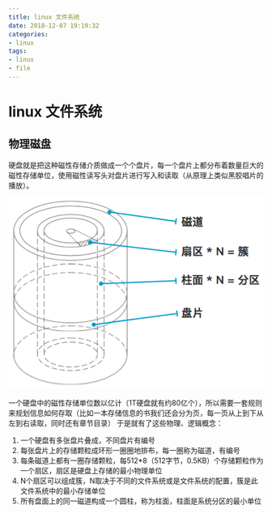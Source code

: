 ```yaml
---
title: linux 文件系统
date: 2018-12-07 19:19:32
categories:
- linux
tags:
- linux
- file
---
```


# linux 文件系统

## 物理磁盘

硬盘就是把这种磁性存储介质做成一个个盘片，每一个盘片上都分布着数量巨大的磁性存储单位，使用磁性读写头对盘片进行写入和读取（从原理上类似黑胶唱片的播放）。
<!-- more -->

![磁盘](data/images/LinuxCommand-PhysicalDisk.png)

一个硬盘中的磁性存储单位数以亿计（1T硬盘就有约80亿个），所以需要一套规则来规划信息如何存取（比如一本存储信息的书我们还会分为页，每一页从上到下从左到右读取，同时还有章节目录）
于是就有了这些物理、逻辑概念：

1. 一个硬盘有多张盘片叠成，不同盘片有编号
2. 每张盘片上的存储颗粒成环形一圈圈地排布，每一圈称为磁道，有编号
3. 每条磁道上都有一圈存储颗粒，每512*8（512字节，0.5KB）个存储颗粒作为一个扇区，扇区是硬盘上存储的最小物理单位
4. N个扇区可以组成簇，N取决于不同的文件系统或是文件系统的配置，簇是此文件系统中的最小存储单位
5. 所有盘面上的同一磁道构成一个圆柱，称为柱面，柱面是系统分区的最小单位

